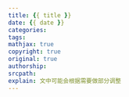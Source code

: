 ```yaml
---
title: {{ title }}
date: {{ date }}
categories: 
tags:
mathjax: true
copyright: true
original: true
authorship: 
srcpath: 
explain: 文中可能会根据需要做部分调整
---
```

